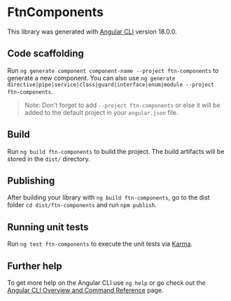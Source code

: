 # FtnComponents

This library was generated with [Angular CLI](https://github.com/angular/angular-cli) version 18.0.0.

## Code scaffolding

Run `ng generate component component-name --project ftn-components` to generate a new component. You can also use `ng generate directive|pipe|service|class|guard|interface|enum|module --project ftn-components`.
> Note: Don't forget to add `--project ftn-components` or else it will be added to the default project in your `angular.json` file. 

## Build

Run `ng build ftn-components` to build the project. The build artifacts will be stored in the `dist/` directory.

## Publishing

After building your library with `ng build ftn-components`, go to the dist folder `cd dist/ftn-components` and run `npm publish`.

## Running unit tests

Run `ng test ftn-components` to execute the unit tests via [Karma](https://karma-runner.github.io).

## Further help

To get more help on the Angular CLI use `ng help` or go check out the [Angular CLI Overview and Command Reference](https://angular.dev/tools/cli) page.
